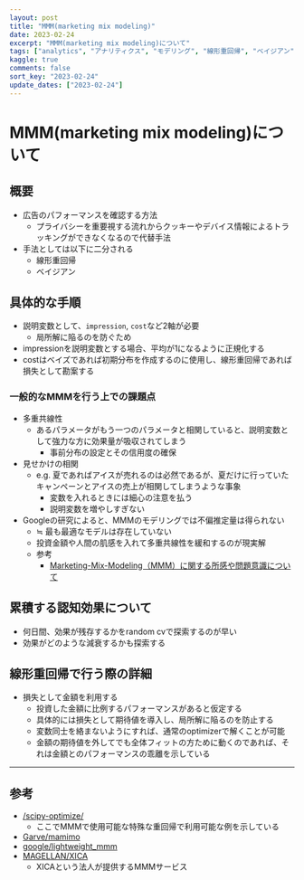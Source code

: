 ```yaml
---
layout: post
title: "MMM(marketing mix modeling)"
date: 2023-02-24
excerpt: "MMM(marketing mix modeling)について"
tags: ["analytics", "アナリティクス", "モデリング", "線形重回帰", "ベイジアン"]
kaggle: true
comments: false
sort_key: "2023-02-24"
update_dates: ["2023-02-24"]
---
```


# MMM(marketing mix modeling)について

## 概要
 - 広告のパフォーマンスを確認する方法
   - プライバシーを重要視する流れからクッキーやデバイス情報によるトラッキングができなくなるので代替手法
 - 手法としては以下に二分される
   - 線形重回帰
   - ベイジアン

## 具体的な手順
 - 説明変数として、`impression`, `cost`など2軸が必要
   - 局所解に陥るのを防ぐため
 - impressionを説明変数とする場合、平均が1になるように正規化する
 - costはベイズであれば初期分布を作成するのに使用し、線形重回帰であれば損失として勘案する

### 一般的なMMMを行う上での課題点
 - 多重共線性
    - あるパラメータがもう一つのパラメータと相関していると、説明変数として強力な方に効果量が吸収されてしまう
         - 事前分布の設定とその信用度の確保
 - 見せかけの相関
    - e.g. 夏であればアイスが売れるのは必然であるが、夏だけに行っていたキャンペーンとアイスの売上が相関してしまうような事象
        - 変数を入れるときには細心の注意を払う
        - 説明変数を増やしすぎない
 - Googleの研究によると、MMMのモデリングでは不偏推定量は得られない
    - ≒ 最も最適なモデルは存在していない
    - 投資金額や人間の肌感を入れて多重共線性を緩和するのが現実解
    - 参考
      - [Marketing-Mix-Modeling（MMM）に関する所感や問題意識について](https://analytics.leverages.jp/entry/2021/09/01/090000)

## 累積する認知効果について
 - 何日間、効果が残存するかをrandom cvで探索するのが早い
 - 効果がどのような減衰するかも探索する

## 線形重回帰で行う際の詳細
 - 損失として金額を利用する
   - 投資した金額に比例するパフォーマンスがあると仮定する
   - 具体的には損失として期待値を導入し、局所解に陥るのを防止する
   - 変数同士を絡まないようにすれば、通常のoptimizerで解くことが可能
   - 金額の期待値を外してでも全体フィットの方ために動くのであれば、それは金額とのパフォーマンスの乖離を示している

---

## 参考
 - [/scipy-optimize/](/scipy-optimize/)
   - ここでMMMで使用可能な特殊な重回帰で利用可能な例を示している
 - [Garve/mamimo](https://github.com/Garve/mamimo)
 - [google/lightweight_mmm](https://github.com/google/lightweight_mmm)
 - [MAGELLAN/XICA](https://magellan.xica.net/)
   - XICAという法人が提供するMMMサービス
